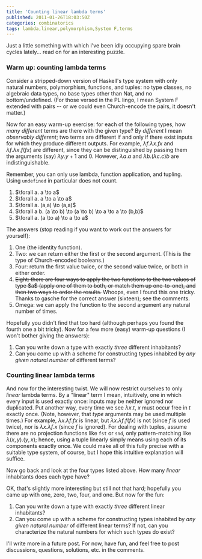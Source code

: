 ```yaml
---
title: 'Counting linear lambda terms'
published: 2011-01-26T18:03:50Z
categories: combinatorics
tags: lambda,linear,polymorphism,System F,terms
---
```


Just a little something with which I've been idly occupying spare brain cycles lately... read on for an interesting puzzle.

<h3>Warm up: counting lambda terms</h3>

Consider a stripped-down version of Haskell's type system with only natural numbers, polymorphism, functions, and tuples: no type classes, no algebraic data types, no base types other than Nat, and no bottom/undefined. (For those versed in the PL lingo, I mean System F extended with pairs -- or we could even Church-encode the pairs, it doesn't matter.)

Now for an easy warm-up exercise: for each of the following types, how <i>many different</i> terms are there with the given type?  By <i>different</i> I mean <i>observably different</i>; two terms are different if and only if there exist inputs for which they produce different outputs.  For example, $\lambda f. \lambda x. f x$ and $\lambda f. \lambda x. f (f x)$ are different, since they can be distinguished by passing them the arguments (say) $\lambda y. y + 1$ and $0$.  However, $\lambda a. a$ and $\lambda b. (\lambda c. c) b$ are indistinguishable.  

Remember, you can only use lambda, function application, and tupling.  Using <code>undefined</code> in particular does not count.

<ol>
<li>$\forall a. a \to a$
<li>$\forall a. a \to a \to a$
<li>$\forall a. (a,a) \to (a,a)$
<li>$\forall a b. (a \to b) \to (a \to b) \to a \to a \to (b,b)$
<li>$\forall a. (a \to a) \to a \to a$
</ol>

The answers (stop reading if you want to work out the answers for yourself):

<ol>
	<li>One (the identity function).</li>
	<li>Two: we can return either the first or the second argument. (This is the type of Church-encoded booleans.)</li>
	<li>Four: return the first value twice, or the second value twice, or both in either order.</li>
	<li><strike>Eight: there are four ways to apply the two functions to the two values of type $a$ (apply one of them to both, or match them up one-to-one), and then two ways to order the results.</strike> Whoops, even I found this one tricky.  Thanks to gasche for the correct answer (sixteen); see the comments.</li>
	<li>Omega: we can apply the function to the second argument any natural number of times.</li>
</ol>

Hopefully you didn't find that too hard (although perhaps you found the fourth one a bit tricky).  Now for a few more (easy) warm-up questions (I won't bother giving the answers):

<ol>
	<li>Can you write down a type with exactly <i>three</i> different inhabitants?</li>
	<li>Can you come up with a scheme for constructing types inhabited by <i>any given natural number</i> of different terms?</li>
</ol>

<h3>Counting linear lambda terms</h3>

And now for the interesting twist.  We will now restrict ourselves to only <i>linear</i> lambda terms. By a "linear" term I mean, intuitively, one in which every input is used exactly once: inputs may be neither ignored nor duplicated.  Put another way, every time we see $\lambda x.t$, $x$ must occur free in $t$ exactly once.  (Note, however, that <i>type</i> arguments may be used multiple times.)  For example, $\lambda x. \lambda f. f x$ is linear, but $\lambda x. \lambda f. f (f x)$ is not (since $f$ is used twice), nor is $\lambda x. \lambda f. x$ (since $f$ is ignored).  For dealing with tuples, assume there are no projection functions like <code>fst</code> or <code>snd</code>, only pattern-matching like $\lambda (x,y). (y,x)$; hence, using a tuple linearly simply means using each of its components exactly once. We could make all of this fully precise with a suitable type system, of course, but I hope this intuitive explanation will suffice.

Now go back and look at the four types listed above.  How many <i>linear</i> inhabitants does each type have?

OK, that's slightly more interesting but still not that hard; hopefully you came up with one, zero, two, four, and one.  But now for the fun:

<ol>
	<li>Can you write down a type with exactly <i>three</i> different linear inhabitants?</li>
	<li>Can you come up with a scheme for constructing types inhabited by <i>any given natural number</i> of different linear terms?  If not, can you characterize the natural numbers for which such types do exist?</li>
</ol>

I'll write more in a future post.  For now, have fun, and feel free to post discussions, questions, solutions, etc. in the comments.

